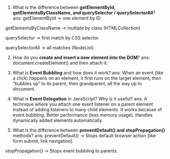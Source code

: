 

1. What is the difference between **getElementById, getElementsByClassName, and querySelector / querySelectorAll**?
ans:
getElementById → one element by ID

getElementsByClassName → multiple by class (HTMLCollection)

querySelector → first match by CSS selector

querySelectorAll → all matches (NodeList)




2. How do you **create and insert a new element into the DOM**?
ans:
document.createElement() and then attach it.



3. What is **Event Bubbling** and how does it work?
ans:
When an event (like a click) happens on an element, it first runs on the target element, then “bubbles up” to its parent, then grandparent, all the way up to document.




4. What is **Event Delegation** in JavaScript? Why is it useful?
ans:
A technique where you attach one event listener on a parent element instead of adding listeners to many child elements.
It works because of event bubbling.
Better performance (less memory usage).
Handles dynamically added elements automatically.



5. What is the difference between **preventDefault() and stopPropagation()** methods?
ans:
preventDefault() → Stops default browser action (like form submit, link navigation).

stopPropagation() → Stops event bubbling to parents. 


